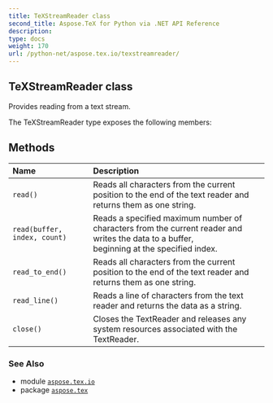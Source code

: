 ```yaml
---
title: TeXStreamReader class
second_title: Aspose.TeX for Python via .NET API Reference
description: 
type: docs
weight: 170
url: /python-net/aspose.tex.io/texstreamreader/
---
```


## TeXStreamReader class

Provides reading from a text stream.



The TeXStreamReader type exposes the following members:
## Methods
| Name | Description |
| :- | :- |
| `read()` | Reads all characters from the current position to the end of the text reader and returns them as one string. |
| `read(buffer, index, count)` | Reads a specified maximum number of characters from the current reader and writes the data to a buffer,<br/>            beginning at the specified index. |
| `read_to_end()` | Reads all characters from the current position to the end of the text reader and returns them as one string. |
| `read_line()` | Reads a line of characters from the text reader and returns the data as a string. |
| `close()` | Closes the TextReader and releases any system resources associated with the TextReader. |

### See Also

* module [`aspose.tex.io`](/tex/python-net/aspose.tex.io/)
* package [`aspose.tex`](/tex/python-net/)

